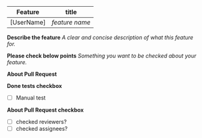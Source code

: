 | Feature    | title          |
| ---------- | -------------- |
| [UserName] | _feature name_ |

**Describe the feature**
_A clear and concise description of what this feature for._

**Please check below points**
_Something you want to be checked about your feature._

**About Pull Request**

**Done tests checkbox**

- [ ] Manual test

**About Pull Request checkbox**

- [ ] checked reviewers?
- [ ] checked assignees?
